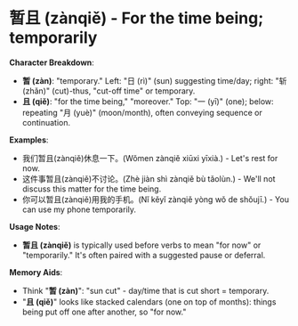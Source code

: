 # **暂且 (zànqiě) - For the time being; temporarily**

**Character Breakdown**:  
- **暂 (zàn)**: "temporary." Left: "日 (rì)" (sun) suggesting time/day; right: "斩 (zhǎn)" (cut)-thus, "cut-off time" or temporary.  
- **且 (qiě)**: "for the time being," "moreover." Top: "一 (yī)" (one); below: repeating "月 (yuè)" (moon/month), often conveying sequence or continuation.

**Examples**:  
- 我们暂且(zànqiě)休息一下。(Wǒmen zànqiě xiūxi yīxià.) - Let's rest for now.  
- 这件事暂且(zànqiě)不讨论。(Zhè jiàn shì zànqiě bù tǎolùn.) - We'll not discuss this matter for the time being.  
- 你可以暂且(zànqiě)用我的手机。(Nǐ kěyǐ zànqiě yòng wǒ de shǒujī.) - You can use my phone temporarily.

**Usage Notes**:  
- **暂且 (zànqiě)** is typically used before verbs to mean "for now" or "temporarily." It's often paired with a suggested pause or deferral.

**Memory Aids**:  
- Think "**暂 (zàn)**": "sun cut" - day/time that is cut short = temporary.  
- "**且 (qiě)**" looks like stacked calendars (one on top of months): things being put off one after another, so "for now."
